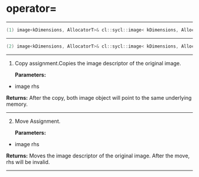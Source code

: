 # operator=

---

```cpp
(1) image<kDimensions, AllocatorT>& cl::sycl::image< kDimensions, AllocatorT >::operator=(const image< kDimensions, AllocatorT > &rhs)
```

---

```cpp
(2) image<kDimensions, AllocatorT>& cl::sycl::image< kDimensions, AllocatorT >::operator=(image< kDimensions, AllocatorT > &&rhs)
```

---

1. Copy assignment.Copies the image descriptor of the original image. 

   **Parameters:**

  * image rhs

   

   **Returns:** After the copy, both image object will point to the same underlying memory. 

---

2. Move Assignment. 

   **Parameters:**

  * image rhs

   

   **Returns:** Moves the image descriptor of the original image. After the move, rhs will be invalid. 

---

